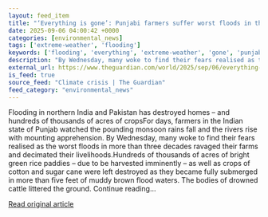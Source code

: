 ```yaml
---
layout: feed_item
title: "‘Everything is gone’: Punjabi farmers suffer worst floods in three decades"
date: 2025-09-06 04:00:42 +0000
categories: [environmental_news]
tags: ['extreme-weather', 'flooding']
keywords: ['flooding', 'everything', 'extreme-weather', 'gone', 'punjabi']
description: "By Wednesday, many woke to find their fears realised as the worst floods in more than three decades ravaged their farms and decimated their livelihoods"
external_url: https://www.theguardian.com/world/2025/sep/06/everything-gone-punjabi-farmers-suffer-worst-floods-three-decades
is_feed: true
source_feed: "Climate crisis | The Guardian"
feed_category: "environmental_news"
---
```


Flooding in northern India and Pakistan has destroyed homes – and hundreds of thousands of acres of cropsFor days, farmers in the Indian state of Punjab watched the pounding monsoon rains fall and the rivers rise with mounting apprehension. By Wednesday, many woke to find their fears realised as the worst floods in more than three decades ravaged their farms and decimated their livelihoods.Hundreds of thousands of acres of bright green rice paddies – due to be harvested imminently – as well as crops of cotton and sugar cane were left destroyed as they became fully submerged in more than five feet of muddy brown flood waters. The bodies of drowned cattle littered the ground. Continue reading...

[Read original article](https://www.theguardian.com/world/2025/sep/06/everything-gone-punjabi-farmers-suffer-worst-floods-three-decades)
